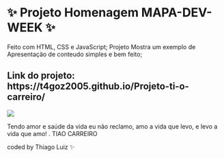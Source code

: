 <h1>✨ Projeto Homenagem MAPA-DEV-WEEK ✨</h1>

<p>Feito com HTML, CSS e JavaScript;
Projeto Mostra um exemplo de Apresentação de conteudo simples e bem feito;</p>

<h2>Link do projeto:  https://t4goz2005.github.io/Projeto-ti-o-carreiro/</h2>

<img src="https://github.com/T4goz2005/Projeto-ti-o-carreiro/assets/116327263/f488ea28-1294-4c3a-bedb-27db14a9fead">

<p>Tendo amor e saúde da vida eu não reclamo, amo a vida que levo, e levo a vida que amo! . TIAO CARREIRO</p>


coded by Thiago Luiz ✨ 
